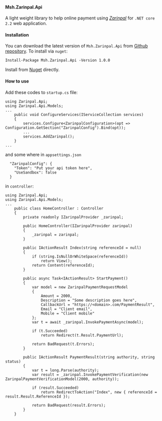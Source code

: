 #### Msh.Zarinpal.Api
A light weight library to help online payment using *[Zarinpal](https://www.zarinpal.com)* for `.NET core 2.2` web application.

#### Installation
You can download the latest version of `Msh.Zarinpal.Api` from [Github repository](https://github.com/hrsh/Msh.Zarinpal.Api).
To install via `nuget`:
```
Install-Package Msh.Zarinpal.Api -Version 1.0.0
```
Install from [Nuget](https://www.nuget.org/packages/Msh.Zarinpal.Api/) directly.

#### How to use
Add these codes to `startup.cs` file:
```
using Zarinpal.Api;
using Zarinpal.Api.Models;
...
    public void ConfigureServices(IServiceCollection services)
    {
        services.Configure<ZarinpalConfiguration>(opt => Configuration.GetSection("ZarinpalConfig").Bind(opt));
        ...
        services.AddZarinpal();
    }
...
```
and some where in `appsettings.json`
```
  "ZarinpalConfig": {
    "Token": "Put your api token here",
    "UseSandbox": false
  }
```
in `controller`:
```
using Zarinpal.Api;
using Zarinpal.Api.Models;
...
    public class HomeController : Controller
    {
        private readonly IZarinpalProvider _zarinpal;

        public HomeController(IZarinpalProvider zarinpal)
        {
            _zarinpal = zarinpal;
        }

        public IActionResult Index(string referenceId = null)
        {
            if (string.IsNullOrWhiteSpace(referenceId))
                return View();
            return Content(referenceId);
        }

        public async Task<IActionResult> StartPayment()
        {
            var model = new ZarinpalPaymentRequestModel
            {
                Amount = 2000,
                Description = "Some description goes here",
                CallbackUrl = "https://<domain>.com/PaymentResult",
                Email = "Client email", 
                Mobile = "Client mobile"
            };
            var t = await _zarinpal.InvokePaymentAsync(model);

            if (t.Succeeded)
                return Redirect(t.Result.PaymentUrl);

            return BadRequest(t.Errors);
        }

        public IActionResult PaymentResult(string authority, string status)
        {
            var t = long.Parse(authority);
            var result = _zarinpal.InvokePaymentVerification(new ZarinpalPaymentVerificationModel(2000, authority));

            if (result.Succeeded)
                return RedirectToAction("Index", new { referenceId = result.Result.ReferenceId });

            return BadRequest(result.Errors);
        }
    }
```
